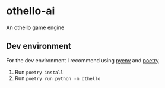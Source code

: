# othello-ai
An othello game engine

## Dev environment
For the dev environment I recommend using [pyenv](https://github.com/pyenv/pyenv#installation) and [poetry](https://poetry.eustace.io/docs/#installation)
1. Run `poetry install` 
1. Run `poetry run python -m othello`